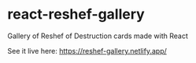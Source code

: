 # react-reshef-gallery
 Gallery of Reshef of Destruction cards made with React
 
 See it live here: https://reshef-gallery.netlify.app/
